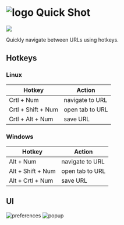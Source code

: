 # ![logo](https://addons.mozilla.org/user-media/addon_icons/2776/2776142-32.png?modified=4ecc67af&1669840120405) Quick Shot

<a href="https://addons.mozilla.org/en-US/firefox/addon/quickshot/">
  <img src="https://user-images.githubusercontent.com/585534/107280546-7b9b2a00-6a26-11eb-8f9f-f95932f4bfec.png"/>
</a>

Quickly navigate between URLs using hotkeys.

## Hotkeys

### Linux

| Hotkey             | Action          |
| ------------------ | --------------- |
| Crtl + Num         | navigate to URL |
| Crtl + Shift + Num | open tab to URL |
| Crtl + Alt + Num   | save URL        |

### Windows

| Hotkey            | Action          |
| ----------------- | --------------- |
| Alt + Num         | navigate to URL |
| Alt + Shift + Num | open tab to URL |
| Alt + Crtl + Num  | save URL        |

## UI

![preferences](https://addons.mozilla.org/user-media/previews/full/275/275865.png?modified=1669837031)
![popup](https://addons.mozilla.org/user-media/previews/full/275/275866.png?modified=1669837031)
